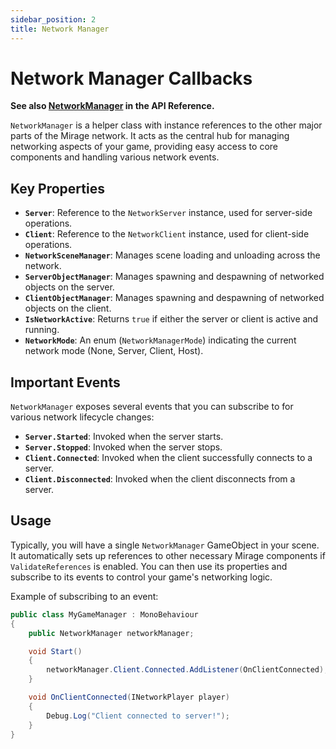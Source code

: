 ```yaml
---
sidebar_position: 2
title: Network Manager
---
```

# Network Manager Callbacks

**See also [NetworkManager](/docs/reference/Mirage/NetworkManager) in the API Reference.**

`NetworkManager` is a helper class with instance references to the other major parts of the Mirage network. It acts as the central hub for managing networking aspects of your game, providing easy access to core components and handling various network events.

## Key Properties

-   **`Server`**: Reference to the `NetworkServer` instance, used for server-side operations.
-   **`Client`**: Reference to the `NetworkClient` instance, used for client-side operations.
-   **`NetworkSceneManager`**: Manages scene loading and unloading across the network.
-   **`ServerObjectManager`**: Manages spawning and despawning of networked objects on the server.
-   **`ClientObjectManager`**: Manages spawning and despawning of networked objects on the client.
-   **`IsNetworkActive`**: Returns `true` if either the server or client is active and running.
-   **`NetworkMode`**: An enum (`NetworkManagerMode`) indicating the current network mode (None, Server, Client, Host).

## Important Events

`NetworkManager` exposes several events that you can subscribe to for various network lifecycle changes:

-   **`Server.Started`**: Invoked when the server starts.
-   **`Server.Stopped`**: Invoked when the server stops.
-   **`Client.Connected`**: Invoked when the client successfully connects to a server.
-   **`Client.Disconnected`**: Invoked when the client disconnects from a server.

## Usage

Typically, you will have a single `NetworkManager` GameObject in your scene. It automatically sets up references to other necessary Mirage components if `ValidateReferences` is enabled. You can then use its properties and subscribe to its events to control your game's networking logic.

Example of subscribing to an event:

```csharp
public class MyGameManager : MonoBehaviour
{
    public NetworkManager networkManager;

    void Start()
    {
        networkManager.Client.Connected.AddListener(OnClientConnected);
    }

    void OnClientConnected(INetworkPlayer player)
    {
        Debug.Log("Client connected to server!");
    }
}
```